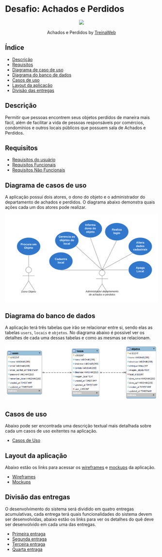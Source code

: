 # Desafio: Achados e Perdidos

<p align="center">
  <img src="https://github.com/treinaweb.png" width="200">
</p>

<p align="center">
  Achados e Perdidos by <a href="https://github.com/treinaweb">TreinaWeb</a>
</p>


## Índice

- [Descrição](#descrição)
- [Requisitos](#requisitos)
- [Diagrama de caso de uso](#diagrama-de-casos-de-uso)
- [Diagrama do banco de dados](#diagrama-do-banco-de-dados)
- [Casos de uso](#casos-de-uso)
- [Layout da aplicação](#layout-da-aplicação)
- [Divisão das entregas](#divisão-das-entregas)

## Descrição

Permitir que pessoas encontrem seus objetos perdidos de maneira mais fácil, além de facilitar a vida de pessoas responsáveis por comércios, condomínios e outros locais públicos que possuem sala de Achados e Perdidos.

## Requisitos

- [Requisitos do usuário](./requisitos/requisitos-usuario.md)
- [Requisitos Funcionais](./requisitos/requisitos-funcionais.md)
- [Requisitos Não Funcionais](./requisitos/requisitos-nao-funcionais.md)

## Diagrama de casos de uso

A aplicação possui dois atores, o dono do objeto e o administrador do departamento de achados e perdidos. O diagrama abaixo demonstra quais ações cada um dos atores pode realizar.

![Diagrama de casos de uso da aplicação Achados e Perdidos](./diagramas/casos-de-uso.png)

## Diagrama do banco de dados

A aplicação terá três tabelas que irão se relacionar entre si, sendo elas as tabelas `users`, `locais` e `objetos`. No diagrama abaixo é possível ver os detalhes de cada uma dessas tabelas e como as mesmas se relacionam.

![Diagrama do banco de dados da aplicação Achados e Perdidos](./diagramas/banco-de-dados.png)

## Casos de uso

Abaixo pode ser encontrada uma descrição textual mais detalhada sobre cada um casos de uso exitentes na aplicação.

- [Casos de Uso](./casos-de-uso/casos-de-uso.md)

## Layout da aplicação

Abaixo estão os links para acessar os [wireframes](https://pt.wikipedia.org/wiki/Website_wireframe) e [mockups](https://pt.wikipedia.org/wiki/Mockup) da aplicação.

- [Wireframes](https://whimsical.com/mockup-achados-e-perdidos-DsnQVGKsruoBwHHFeppvuy)
- [Mockups](https://www.figma.com/file/9TYz0R2a9w52qsqVwovseC/Achados-e-Perdidos?node-id=0%3A1)

## Divisão das entregas

O desenvolvimento do sistema será dividido em quatro entregas acumulativas, cada entrega terá quais funcionalidades do sistema devem ser desenvolvidas, abaixo estão os links para ver os detalhes do quê deve ser desenvolvido em cada uma das entregas.

- [Primeira entraga](./entregas/primeira-entrega.md)
- [Segunda entraga](./entregas/segunda-entrega.md)
- [Terceira entraga](./entregas/terceira-entrega.md)
- [Quarta entraga](./entregas/quarta-entrega.md)